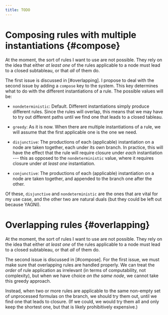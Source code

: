 ```yaml
---
title: TODO
---
```



Composing rules with multiple instantiations                        {#compose}
===============================================================================

At the moment, the sort of rules I want to use are not possible. They rely on 
the idea that either *at least one* of the rules applicable to a node must 
lead to a closed subtableau, or that *all* of them do.

The first issue is discussed in [#overlapping]. I propose to deal with the 
second issue by adding a `compose` key to the system. This key determines what 
to do with the different instantiations of a rule. The possible values will 
be:

- `nondeterministic`: Default. Different instantiations simply produce 
  different rules. Since the rules will overlap, this means that we may have 
  to try out different paths until we find one that leads to a closed tableau. 

- `greedy`: As it is now. When there are multiple instantiations of a rule, we 
  will assume that the first applicable one is the one we need.

- `disjunctive`: The productions of each (applicable) instantiation on a node 
  are taken together, each under its own branch. In practice, this will have 
  the effect that the rule will require closure under *each* instantiation --- 
  this as opposed to the `nondeterministic` value, where it requires closure 
  under *at least one* instantiation.

- `conjunctive`: The productions of each (applicable) instantiation on a node 
  are taken together, and appended to the branch one after the other. 

Of these, `disjunctive` and `nondeterministic` are the ones that are vital for 
my use case, and the other two are natural duals (but they could be left out 
because YAGNI).



Overlapping rules                                               {#overlapping}
===============================================================================

At the moment, the sort of rules I want to use are not possible. They rely on 
the idea that either *at least one* of the rules applicable to a node must 
lead to a closed subtableau, or that *all* of them do.

The second issue is discussed in [#compose]. For the first issue, we must make 
sure that overlapping rules are handled properly. We can treat the *order* of 
rule application as irrelevant (in terms of computability, not complexity), 
but when we have choice *on the same node*, we cannot take this greedy 
approach. 

Instead, when two or more rules are applicable to the same non-empty set of 
unprocessed formulas on the branch, we should try them out, until we find one 
that leads to closure. (If we could, we would try them all and only keep the 
shortest one, but that is likely prohibitively expensive.)


